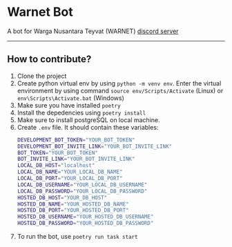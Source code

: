 # Warnet Bot
A bot for Warga Nusantara Teyvat (WARNET) [discord server](https://discord.gg/warnet-gi)

---
## How to contribute?
1. Clone the project
2. Create python virtual env by using `python -m venv env`. Enter the virtual environment by using command `source env/Scripts/Activate` (Linux) or `env\Scripts\Activate.bat` (Windows)
3. Make sure you have installed `poetry`
4. Install the depedencies using `poetry install`
5. Make sure to install postgreSQL on local machine.
6. Create `.env` file. It should contain these variables:
    ```bash
    DEVELOPMENT_BOT_TOKEN="YOUR_BOT_TOKEN"
    DEVELOPMENT_BOT_INVITE_LINK="YOUR_BOT_INVITE_LINK"
    BOT_TOKEN="YOUR_BOT_TOKEN"
    BOT_INVITE_LINK="YOUR_BOT_INVITE_LINK"
    LOCAL_DB_HOST="localhost"
    LOCAL_DB_NAME="YOUR_LOCAL_DB_NAME"
    LOCAL_DB_PORT="YOUR_LOCAL_DB_PORT"
    LOCAL_DB_USERNAME="YOUR_LOCAL_DB_USERNAME"
    LOCAL_DB_PASSWORD="YOUR_LOCAL_DB_PASSWORD"
    HOSTED_DB_HOST="YOUR_DB_HOST"
    HOSTED_DB_NAME="YOUR_HOSTED_DB_NAME"
    HOSTED_DB_PORT="YOUR_HOSTED_DB_PORT"
    HOSTED_DB_USERNAME="YOUR_HOSTED_DB_USERNAME"
    HOSTED_DB_PASSWORD="YOUR_HOSTED_DB_PASSWORD"
    ```
7. To run the bot, use `poetry run task start`
